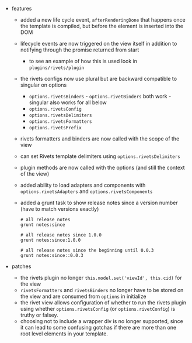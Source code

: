 * features
    * added a new life cycle event, `afterRenderingDone` that happens once the template is compiled, but before the element is inserted into the DOM
    * lifecycle events are now triggered on the view itself in addition to notifying through the promise returned from start
        * to see an example of how this is used look in `plugins/rivets/plugin`
    * the rivets configs now use plural but are backward compatible to singular on options
        * `options.rivetsBinders` - `options.rivetBinders` both work - singular also works for all below
        * `options.rivetsConfig`
        * `options.rivetsDelimiters`
        * `options.rivetsFormatters`
        * `options.rivetsPrefix`
    * rivets formatters and binders are now called with the scope of the view
    * can set Rivets template delimiters using `options.rivetsDelimiters`
    * plugin methods are now called with the options (and still the context of the view)
    * added ability to load adapters and components with `options.rivetsAdapters` and `options.rivetsComponents`
    * added a grunt task to show release notes since a version number (have to match versions exactly)

        ```shell
        # all release notes
        grunt notes:since

        # all release notes since 1.0.0
        grunt notes:since:1.0.0

        # all release notes since the beginning until 0.0.3
        grunt notes:since::0.0.3
        ```

* patches
    * the rivets plugin no longer `this.model.set('viewId', this.cid)` for the view
    * `rivetsFormatters` and `rivetsBinders` no longer have to be stored on the view and are consumed from `options` in initialize
    * the rivet view allows configuration of whether to run the rivets plugin using whether `options.rivetsConfig` (or `options.rivetConfig`) is truthy or falsey.
    * choosing not to include a wrapper div is no longer supported, since it can lead to some confusing gotchas if there are more than one root level elements in your template.
